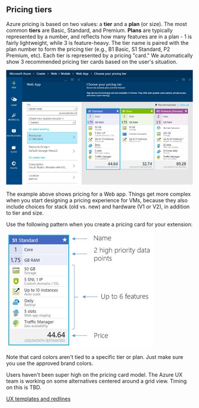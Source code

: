 <!-- TODO UX FILE cleanup -->
## Pricing tiers

Azure pricing is based on two values: a **tier** and a **plan** (or size). The most common **tiers** are Basic, Standard, and Premium. **Plans** are typically represented by a number, and reflects how many features are in a plan - 1 is fairly lightweight, while 3 is feature-heavy. The tier name is paired with the plan number to form the pricing tier (e.g., B1 Basic, S1 Standard, P2 Premium, etc). Each tier is represented by a pricing "card." We automatically show 3 recommended pricing tier cards based on the user's situation.

![An example of pricing tiers][pricing_tier]

The example above shows pricing for a Web app. Things get more complex when you start designing a pricing experience for VMs, because they also include choices for stack (old vs. new) and hardware (V1 or V2), in addition to tier and size.

Use the following pattern when you create a pricing card for your extension: 

![UX pattern for pricing cards][pricing_card]

Note that card colors aren't tied to a specific tier or plan. Just make sure you use the approved brand colors.

Users haven't been super high on the pricing card model. The Azure UX team is working on some alternatives centered around a grid view. Timing on this is TBD.

[UX templates and redlines](https://microsoft.sharepoint.com/teams/azureteams/aapt/azureux/portalfx/_layouts/15/WopiFrame.aspx?sourcedoc={8f1f1bfc-903b-465f-9711-d8914214ca7c}&action=edit&wd=target%28%2F%2FDesign%20Sprints%2FPRICING.one%7Cd10c9dfb-10fc-49cc-9cf4-e4d58ba49346%2FSpec%20picker%7Cadfccd12-288f-4a54-8eab-7236ebf0625e%2F%29)

[pricing_tier]: ../media/portalfx-ux-pricing-tier/pricing_tier.JPG
[pricing_card]: ../media/portalfx-ux-pricing-tier/pricing_card.JPG
